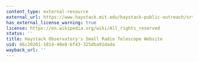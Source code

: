 ```yaml
---
content_type: external-resource
external_url: https://www.haystack.mit.edu/haystack-public-outreach/srt-the-small-radio-telescope-for-education/
has_external_license_warning: true
license: https://en.wikipedia.org/wiki/All_rights_reserved
status: ''
title: Haystack Observatory's Small Radio Telescope Website
uid: 86c20261-1814-40e8-bf43-325dba91dada
wayback_url: ''
---
```

